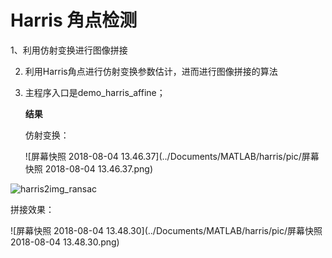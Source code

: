 # Harris 角点检测

 1、利用仿射变换进行图像拼接

2. 利用Harris角点进行仿射变换参数估计，进而进行图像拼接的算法

3. 主程序入口是demo_harris_affine；

   

   **结果**

   仿射变换：

   ![屏幕快照 2018-08-04 13.46.37](../Documents/MATLAB/harris/pic/屏幕快照 2018-08-04 13.46.37.png)

![harris2img_ransac](../Documents/MATLAB/harris/pic/harris2img_ransac.png)

拼接效果：

![屏幕快照 2018-08-04 13.48.30](../Documents/MATLAB/harris/pic/屏幕快照 2018-08-04 13.48.30.png)